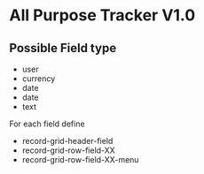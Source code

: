 # All Purpose Tracker V1.0

## Possible Field type
- user 
- currency
- date
- date
- text

For each field define

- record-grid-header-field
- record-grid-row-field-XX
- record-grid-row-field-XX-menu
 


